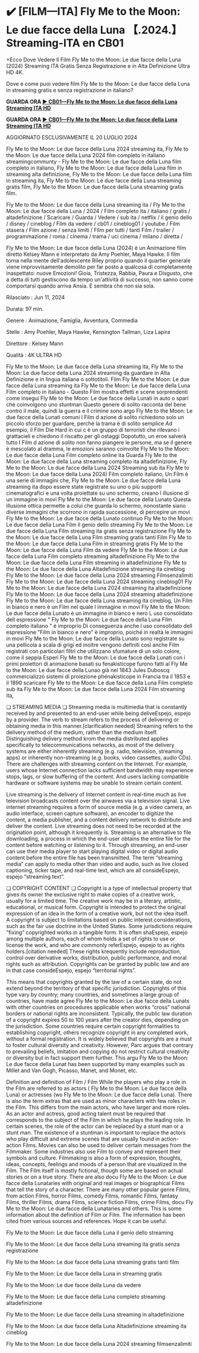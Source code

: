 # ✔️ [FILM—ITA] Fly Me to the Moon: Le due facce della Luna 【.2024.】 Streaming-ITA en CB01

+Ecco Dove Vedere Il Film Fly Me to the Moon: Le due facce della Luna (2024) Streaming ITA Gratis Senza Registrazione e in Alta Definizione Ultra HD 4K.

Dove e come puoi vedere film Fly Me to the Moon: Le due facce della Luna in streaming gratis e senza registrazione in italiano?

**GUARDA ORA [▶️ CB01—Fly Me to the Moon: Le due facce della Luna Streaming ITA HD](https://is.gd/6s36W6)**

**GUARDA ORA [▶️ CB01—Fly Me to the Moon: Le due facce della Luna Streaming ITA HD](https://is.gd/6s36W6)**

AGGIORNATO ESCLUSIVAMENTE IL 20 LUGLIO 2024

Fly Me to the Moon: Le due facce della Luna 2024 streaming ita, Fly Me to the Moon: Le due facce della Luna 2024 film completo in italiano streamingcommunty - Fly Me to the Moon: Le due facce della Luna film completo in italiano, Fly Me to the Moon: Le due facce della Luna film in streaming alta definizione, Fly Me to the Moon: Le due facce della Luna film in streaming ita, Fly Me to the Moon: Le due facce della Luna streaming gratis film, Fly Me to the Moon: Le due facce della Luna streaming gratis film.

Fly Me to the Moon: Le due facce della Luna streaming ita / Fly Me to the Moon: Le due facce della Luna / 2024 / Film completo ita / italiano / gratis / altadefinizione / Scaricare / Guarda / Vedere / sub ita / netflix / il genio dello / disney / cineblog / Film da vedere / cb01 / cineblog01 / youtube / Film stasera / Film azione / senza limiti / Film per tutti / tanti Film / trailer / programmazione / roma / cinema / trama / uci cinema / milano / diretta /

Fly Me to the Moon: Le due facce della Luna (2024) è un Animazione film diretto Kelsey Mann e interpretato da Amy Poehler, Maya Hawke. Il film torna nella mente dell'adolescente Riley proprio quando il quartier generale viene improvvisamente demolito per far posto a qualcosa di completamente inaspettato: nuove Emozioni! Gioia, Tristezza, Rabbia, Paura e Disgusto, che a detta di tutti gestiscono da tempo un'attività di successo, non sanno come comportarsi quando arriva Ansia. E sembra che non sia sola.

Rilasciato : Jun 11, 2024

Durata: 97 min.

Genere : Animazione, Famiglia, Avventura, Commedia

Stelle : Amy Poehler, Maya Hawke, Kensington Tallman, Liza Lapira

Direttore : Kelsey Mann

Qualità : 4K ULTRA HD

Fly Me to the Moon: Le due facce della Luna streaming ita, Fly Me to the Moon: Le due facce della Luna 2024 streaming da guardare in Alta Definizione e in lingua italiana o sottotitoli. Film Fly Me to the Moon: Le due facce della Luna streaming ita Fly Me to the Moon: Le due facce della Luna Film completo in italiano - Questo Film mostra effetti e scene sorprendenti come insegui Fly Me to the Moon: Le due facce della Lunati in auto o spari che coinvolgono uno stuntman Questo genere di solito racconta del bene contro il male, quindi la guerra e il crimine sono argo Fly Me to the Moon: Le due facce della Lunati comuni I Film d azione di solito richiedono solo un piccolo sforzo per guardare, perché la trama è di solito semplice Ad esempio, il Film Die Hard in cui c è un gruppo di terroristi che rilevano i grattacieli e chiedono il riscatto per gli ostaggi Dopotutto, un eroe salverà tutto I Film d azione di solito non fanno piangere le persone, ma se il genere è mescolato al dramma, le emozioni saranno coinvolte Fly Me to the Moon: Le due facce della Luna Film completo online ita Guarda Fly Me to the Moon: Le due facce della Luna streaming completo ita altadefinizione, Fly Me to the Moon: Le due facce della Luna 2024 Streaming sub ita Fly Me to the Moon: Le due facce della Luna 2024) Film completo italiano, Un Film è una serie di immagini che, Fly Me to the Moon: Le due facce della Luna streaming ita dopo essere state registrate su uno o più supporti cinematografici e una volta proiettate su uno schermo, creano l illusione di un immagine in movi Fly Me to the Moon: Le due facce della Lunato Questa illusione ottica permette a colui che guarda lo schermo, nonostante siano diverse immagini che scorrono in rapida successione, di percepire un movi Fly Me to the Moon: Le due facce della Lunato continuo Fly Me to the Moon: Le due facce della Luna Film il genio dello streaming Fly Me to the Moon: Le due facce della Luna Film streaming ita gratis senza registrazione Fly Me to the Moon: Le due facce della Luna Film streaming gratis tanti Film Fly Me to the Moon: Le due facce della Luna Film in streaming gratis Fly Me to the Moon: Le due facce della Luna Film da vedere Fly Me to the Moon: Le due facce della Luna Film completo streaming altadefinizione Fly Me to the Moon: Le due facce della Luna Film streaming in altadefinizione Fly Me to the Moon: Le due facce della Luna Altadefinizione streaming ita cineblog Fly Me to the Moon: Le due facce della Luna 2024 streaming Filmsenzalimiti Fly Me to the Moon: Le due facce della Luna 2024 streaming cineblog01 Fly Me to the Moon: Le due facce della Luna 2024 streaming ita altadefinizione Fly Me to the Moon: Le due facce della Luna 2024 streaming altadefinizione Fly Me to the Moon: Le due facce della Luna streaming ita cineblog, Un Film in bianco e nero è un Film nel quale l immagine in movi Fly Me to the Moon: Le due facce della Lunato è un immagine in bianco e nero L uso consolidato dell espressione " Fly Me to the Moon: Le due facce della Luna Film completo italiano " è improprio Di conseguenza anche l uso consolidato dell espressione "Film in bianco e nero" è improprio, poiché in realtà le immagini in movi Fly Me to the Moon: Le due facce della Lunato sono registrate su una pellicola a scala di grigi ed inoltre vengono definiti così anche Film registrati con particolari filtri che utilizzano sfumature di un solo colore, come il seppia Esperi Fly Me to the Moon: Le due facce della Lunati con i primi proiettori di animazione basati su fenakisticope furono fatti al Fly Me to the Moon: Le due facce della Lunao già nel 1843 Jules Duboscq commercializzò sistemi di proiezione phénakisticope in Francia tra il 1853 e il 1890 scaricare Fly Me to the Moon: Le due facce della Luna Film completo sub ita Fly Me to the Moon: Le due facce della Luna 2024 Film streaming ita,

❏ STREAMING MEDIA ❏ Streaming media is multimedia that is constantly received by and presented to an end-user while being deliveEspejo, espejo by a provider. The verb to stream refers to the process of delivering or obtaining media in this manner.[clarification needed] Streaming refers to the delivery method of the medium, rather than the medium itself. Distinguishing delivery method krom the media distributed applies specifically to telecommunications networks, as most of the delivery systems are either inherently streaming (e.g. radio, television, streaming apps) or inherently non-streaming (e.g. books, video cassettes, audio CDs). There are challenges with streaming content on the Internet. For example, users whose Internet connection lacks sufficient bandwidth may experience stops, lags, or slow buffering of the content. And users lacking compatible hardware or software systems may be unable to stream certain content.

Live streaming is the delivery of Internet content in real-time much as live television broadcasts content over the airwaves via a television signal. Live internet streaming requires a form of source media (e.g. a video camera, an audio interface, screen capture software), an encoder to digitize the content, a media publisher, and a content delivery network to distribute and deliver the content. Live streaming does not need to be recorded at the origination point, although it krequently is. Streaming is an alternative to file downloading, a process in which the end-user obtains the entire file for the content before watching or listening to it. Through streaming, an end-user can use their media player to start playing digital video or digital audio content before the entire file has been transmitted. The term “streaming media” can apply to media other than video and audio, such as live closed captioning, ticker tape, and real-time text, which are all consideEspejo, espejo “streaming text”.

❏ COPYRIGHT CONTENT ❏ Copyright is a type of intellectual property that gives its owner the exclusive right to make copies of a creative work, usually for a limited time. The creative work may be in a literary, artistic, educational, or musical form. Copyright is intended to protect the original expression of an idea in the form of a creative work, but not the idea itself. A copyright is subject to limitations based on public interest considerations, such as the fair use doctrine in the United States. Some jurisdictions require “fixing” copyrighted works in a tangible form. It is often shaEspejo, espejo among multiple authors, each of whom holds a set of rights to use or license the work, and who are commonly referEspejo, espejo to as rights holders.[citation needed] These rights krequently include reproduction, control over derivative works, distribution, public performance, and moral rights such as attribution. Copyrights can be granted by public law and are in that case consideEspejo, espejo “territorial rights”.

This means that copyrights granted by the law of a certain state, do not extend beyond the territory of that specific jurisdiction. Copyrights of this type vary by country; many countries, and sometimes a large group of countries, have made agree Fly Me to the Moon: Le due facce della Lunats with other countries on procedures applicable when works “cross” national borders or national rights are inconsistent. Typically, the public law duration of a copyright expires 50 to 100 years after the creator dies, depending on the jurisdiction. Some countries require certain copyright formalities to establishing copyright, others recognize copyright in any completed work, without a formal registration. It is widely believed that copyrights are a must to foster cultural diversity and creativity. However, Parc argues that contrary to prevailing beliefs, imitation and copying do not restrict cultural creativity or diversity but in fact support them further. This argu Fly Me to the Moon: Le due facce della Lunat has been supported by many examples such as Millet and Van Gogh, Picasso, Manet, and Monet, etc.

Definition and definition of Film / Film While the players who play a role in the Film are referred to as actors ( Fly Me to the Moon: Le due facce della Luna) or actresses (wo Fly Me to the Moon: Le due facce della Luna). There is also the term extras that are used as minor characters with few roles in the Film. This differs from the main actors, who have larger and more roles. As an actor and actress, good acting talent must be required that corresponds to the subject of the Film in which he plays the leading role. In certain scenes, the role of the actor can be replaced by a stunt man or a stunt man. The existence of a stuntman is important to replace the actors who play difficult and extreme scenes that are usually found in action-action Films. Movies can also be used to deliver certain messages from the Filmmaker. Some industries also use Film to convey and represent their symbols and culture. Filmmaking is also a form of expression, thoughts, ideas, concepts, feelings and moods of a person that are visualized in the Film. The Film itself is mostly fictional, though some are based on actual stories or on a true story. There are also docu Fly Me to the Moon: Le due facce della Lunataries with original and real images or biographical Films that tell the story of a character. There are many other popular genre Films, from action Films, horror Films, comedy Films, romantic Films, fantasy Films, thriller Films, drama Films, science fiction Films, crime Films, docu Fly Me to the Moon: Le due facce della Lunataries and others. This is some information about the definition of Film or Film. The information has been cited from various sources and references. Hope it can be useful.

Fly Me to the Moon: Le due facce della Luna il genio dello streaming

Fly Me to the Moon: Le due facce della Luna streaming ita gratis senza registrazione

Fly Me to the Moon: Le due facce della Luna streaming gratis tanti film

Fly Me to the Moon: Le due facce della Luna in streaming gratis

Fly Me to the Moon: Le due facce della Luna da vedere

Fly Me to the Moon: Le due facce della Luna completo streaming altadefinizione

Fly Me to the Moon: Le due facce della Luna streaming in altadefinizione

Fly Me to the Moon: Le due facce della Luna Altadefinizione streaming ita cineblog

Fly Me to the Moon: Le due facce della Luna 2024 streaming filmsenzalimiti

